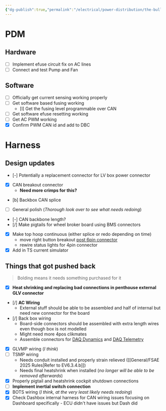 ```yaml
---
{"dg-publish":true,"permalink":"/electrical/power-distribution/the-bulletin-board/"}
---
```


# PDM
## Hardware
- [ ] Implement efuse circuit fix on AC lines
- [ ] Connect and test Pump and Fan
## Software
- [ ] Officially get current sensing working properly
- [ ] Get software based fusing working
	- [I] Get the fusing level programmable over CAN
- [ ] Get software efuse resetting working
- [ ] Get AC PWM working
- [x] Confirm PWM CAN id and add to DBC
# Harness
## Design updates
- [-] Potentially a replacement connector for LV box power connector
- [x] CAN breakout connector
	- **Need more crimps for this?**
- [b] Backbox CAN splice
- [ ] General polish (*Thorough look over to see what needs redoing*)
- [-] CAN backbone length?
- [/] Make pigtails for wheel broker board using BMS connectors
- [x] Make top hoop continuous (either splice or redo depending on time)
	- move right button breakout [post 6pin connector](https://nufsae.slack.com/archives/C07P7C9PF5F/p1745271704732139)
	- rewire status lights for 4pin connector
- [x] Add in TS current simulator
## Things that got pushed back
>Bolding means it needs something purchased for it
- [x] **Heat shrinking and replacing bad connections in penthouse external GLV connector**
- [/] **AC Wiring**
	- External stuff should be able to be assembled and half of internal but need new connector for the board
- [/] Back box wiring
	- Board-side connectors should be assembled with extra length wires even though box is not modelled
	- Might need more 4pos clikmates
	- Assemble connectors for [DAQ Dynamics](https://americas-northwestern-formula-racing-northwestern-univ.365.altium.com/designs/0CC4AB71-D497-49EA-B222-C90C65C91CA3?variant=[No+Variations]&activeView=PCB&activeDocumentId=DAQ_Dynamics.PcbDoc&layers=[1,1,39,40,32,37,38,35,36,33,34,70,72,67108882,67108884,67108888,74,55,73]&location=[2,20.37,24.09,26.1,0]#design) and [DAQ Telemetry](https://americas-northwestern-formula-racing-northwestern-univ.365.altium.com/designs/3B3C07D6-C3D5-4EA0-A860-0AA923C21D01?variant=[No+Variations]&activeView=PCB&activeDocumentId=DAQ_Telemetry.PcbDoc&layers=[1,1,39,40,32,37,38,35,36,33,34,60,67108884,67108885,67108887,67108888,74,55,73]&location=[2,20.43,59.43,31.2,0]#design)
- [x] GLVMP wiring (*I think*)
- [ ] TSMP wiring
	- Needs conduit installed and properly strain relieved ([[General/FSAE 2025 Rules\|Refer to EV6.3.4.b]])
	- Needs final heatshrink when installed (*no longer will be able to be removed afterwards*)
- [x] Properly pigtail and heatshrink cockpit shutdown connections
- [ ] **Implement inertial switch connection**
- [x] BOTS wiring (*I think, at the very least likely needs redoing*)
- [x] Check Dashbox internal harness for CAN wiring issues focusing on Dashboard specifically - ECU didn't have issues but Dash did